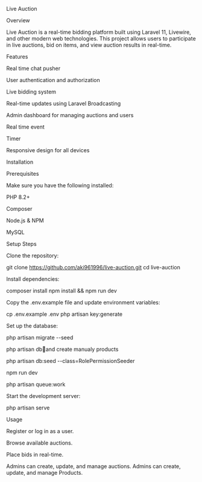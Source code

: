 Live Auction

Overview

Live Auction is a real-time bidding platform built using Laravel 11, Livewire, and other modern web technologies. This project allows users to participate in live auctions, bid on items, and view auction results in real-time.

Features

Real time chat pusher

User authentication and authorization

Live bidding system

Real-time updates using Laravel Broadcasting

Admin dashboard for managing auctions and users

Real time event 

Timer

Responsive design for all devices

Installation

Prerequisites

Make sure you have the following installed:

PHP 8.2+

Composer

Node.js & NPM

MySQL 

Setup Steps

Clone the repository:

git clone https://github.com/aki961996/live-auction.git
cd live-auction

Install dependencies:

composer install
npm install && npm run dev

Copy the .env.example file and update environment variables:

cp .env.example .env
php artisan key:generate

Set up the database:

php artisan migrate --seed

php artisan db🌱and create manualy products

php artisan db:seed --class=RolePermissionSeeder

npm run dev

php artisan queue:work

Start the development server:

php artisan serve

Usage

Register or log in as a user.

Browse available auctions.

Place bids in real-time.

Admins can create, update, and manage auctions.
Admins can create, update, and manage Products.




